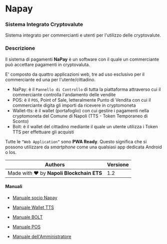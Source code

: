 # Napay
### Sistema Integrato Cryptovalute

Sistema integrato per commercianti e utenti per l'utilizzo delle cryptovalute.
















### Descrizione

Il sistema di pagamenti **NaPay** è un software con il quale un commerciante può accettare pagamenti in cryptovaluta.

E' composto da quattro applicazioni web, tre ad uso esclusivo per il commerciante ed una per l'utente/cittadino.

- NaPay: è il `Pannello di Controllo` di tutta la piattaforma attraverso cui il commerciante controlla l'andamento delle vendite
- POS: è il `POS`, Point of Sale, letteralmente Punto di Vendita con cui il commerciante digita gli importi da ricevere in cryptomoneta
- Wallet-tts: è il wallet (portafoglio) con cui gestire i pagamenti nella cryptomoneta del Comune di Napoli (TTS - Token Temporaneo di Sconto)
- Bolt: è il wallet del cittadino mediante il quale un utente utilizza i Token TTS per effettuare gli acquisti


Tutte le `“Web Application“` sono **PWA Ready**. Questo significa che si possono utilizzare da _smartphone_ come una qualsiasi app dedicata Android o Ios.

















| Authors                                  | Versione |
| ---------------------------------------- | -------- |
| Made with ❤️ by **Napoli Blockchain ETS** | 1.2      |

<div style="page-break-after: always;"></div>


#### Manuali

- [Manuale socio Napay](docs/napay.md)

- [Manuale Wallet TTS](docs/WALLETMANUAL.md)

- [Manuale BOLT](docs/BOLTMANUAL.md)

- [Manuale POS](docs/POSMANUAL.md)

- [Manuale dell'Amministratore](docs/ADMINMANUAL.md)
